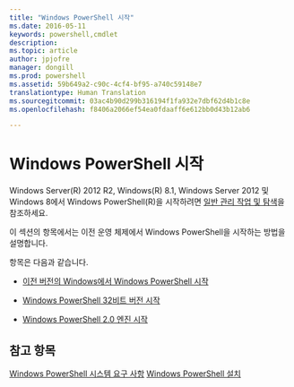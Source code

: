 ```yaml
---
title: "Windows PowerShell 시작"
ms.date: 2016-05-11
keywords: powershell,cmdlet
description: 
ms.topic: article
author: jpjofre
manager: dongill
ms.prod: powershell
ms.assetid: 59b649a2-c90c-4cf4-bf95-a740c59148e7
translationtype: Human Translation
ms.sourcegitcommit: 03ac4b90d299b316194f1fa932e7dbf62d4b1c8e
ms.openlocfilehash: f8406a2066ef54ea0fdaaff6e612bb0d43b12ab6

---
```


# Windows PowerShell 시작
Windows Server(R) 2012 R2, Windows(R) 8.1, Windows Server 2012 및 Windows 8에서 Windows PowerShell(R)을 시작하려면 [일반 관리 작업 및 탐색](http://technet.microsoft.com/library/hh831491.aspx)을 참조하세요.

이 섹션의 항목에서는 이전 운영 체제에서 Windows PowerShell을 시작하는 방법을 설명합니다.

항목은 다음과 같습니다.

-   [이전 버전의 Windows에서 Windows PowerShell 시작](Starting-Windows-PowerShell-on-Earlier-Versions-of-Windows.md)

-   [Windows PowerShell 32비트 버전 시작](Starting-the-32-Bit-Version-of-Windows-PowerShell.md)

-   [Windows PowerShell 2.0 엔진 시작](Starting-the-Windows-PowerShell-2.0-Engine.md)

## 참고 항목
[Windows PowerShell 시스템 요구 사항](Windows-PowerShell-System-Requirements.md)
[Windows PowerShell 설치](Installing-Windows-PowerShell.md)




<!--HONumber=Aug16_HO3-->


